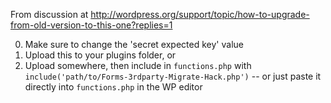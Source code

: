 From discussion at http://wordpress.org/support/topic/how-to-upgrade-from-old-version-to-this-one?replies=1

0. Make sure to change the 'secret expected key' value
1. Upload this to your plugins folder, or
2. Upload somewhere, then include in `functions.php` with `include('path/to/Forms-3rdparty-Migrate-Hack.php')` -- or just paste it directly into `functions.php` in the WP editor